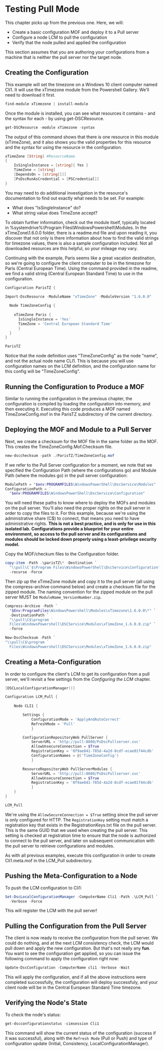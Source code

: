 # Testing Pull Mode
This chapter picks up from the previous one. Here, we will:

* Create a basic configuration MOF and deploy it to a Pull server
* Configure a node LCM to pull the configuration
* Verify that the node pulled and applied the configuration

This section assumes that you are authoring your configurations from a machine that is neither the pull server nor the target node.

## Creating the Configuration
This example will set the timezone on a Windows 10 client computer named Cli1. It will use the xTimezone module from the Powershell Gallery. We'll need to download it first.

```Powershell
find-module xTimezone | install-module
```

Once the module is installed, you can see what resources it contains - and the syntax for each - by using get-DSCResource.

```Powershell
get-DSCResource -module xTimezone -syntax
```

The output of this command shows that there is one resource in this module (xTimeZone), and it also shows you the valid properties for this resource and the syntax for using the resource in the configuration.  

```PowerShell
xTimeZone [String] #ResourceName
{
    IsSingleInstance = [string]{ Yes }
    TimeZone = [string]
    [DependsOn = [string[]]]
    [PsDscRunAsCredential = [PSCredential]]
}
```

You may need to do additional investigation in the resource's documentation to find out exactly what needs to be set. For example:

* What does "IsSingleInstance" do? 
* What string value does TimeZone accept? 

To obtain further information, check out the module itself, typically located in %systemdrive%\Program Files\WindowsPowershell\Modules. In the xTimeZone\1.6.0.0 folder, there is a readme.md file and upon reading it, you discover that not only is there information about how to find the valid strings for timezone values, there is also a sample configuration included. Not all downloaded resources are this helpful, so your mileage may vary.  

Continuing with the example, Paris seems like a great vacation destination, so we're going to configure the client computer to be in the timezone for Paris (Central European Time). Using the command provided in the readme, we find a valid string (Central European Standard Time) to use in the configuration.

```Powershell
Configuration ParisTZ {

Import-DscResource -ModuleName "xTimeZone" -ModuleVersion "1.6.0.0"  
  
  Node TimeZoneConfig {
    
    xTimeZone Paris {
      IsSingleInstance = 'Yes'
      TimeZone = 'Central European Standard Time'
      }
  }
}  

ParisTZ 
```

Notice that the node definition uses "TimeZoneConfig" as the node "name", and not the actual node name CLI1. This is because you will use configuration names on the LCM definition, and the configuration name for this config will be "TimeZoneConfig".

## Running the Configuration to Produce a MOF
Similar to running the configuration in the previous chapter, the configuration is compiled by loading the configuration into memory, and then executing it. Executing this code produces a MOF named TimeZoneConfig.mof in the ParisTZ subdirectory of the current directory.

## Deploying the MOF and Module to a Pull Server
Next, we create a checksum for the MOF file in the same folder as the MOF. This creates the TimeZoneConfig.Mof.Checksum file.

```Powershell
new-dscchecksum -path ./ParisTZ/TimeZoneConfig.mof
```

If we refer to the Pull Server configuration for a moment, we note that we specified the Configuration Path (where the configurations go) and Module Path (where the modules go) in the pull server configuration:

```Powershell
ModulePath = "$env:PROGRAMFILES\WindowsPowerShell\DscService\Modules"
ConfigurationPath = ` 
  "$env:PROGRAMFILES\WindowsPowerShell\DscService\Configuration" 
```

You will need these paths to know where to deploy the MOFs and modules on the pull server. You'll also need the proper rights on the pull server in order to copy the files to it. For this example, because we're using the administrative share (C$) to connect, that means you need to have administrative rights. **This is not a best practice, and is only for use in this isolated lab. Configurations provide a blueprint for your entire environment, so access to the pull server and its configurations and modules should be locked down properly using a least-privilege security model.**

Copy the MOF/checkum files to the Configuration folder.

```PowerShell
copy-item -Path .\parisTZ\* -Destination `
  "\\pull\C`$\Program Files\WindowsPowerShell\DscService\Configuration" `
  -recurse -Force
```

Then zip up the xTimeZone module and copy it to the pull server (all using the compress-archive command below) and create a checksum file for the zipped module. The naming convention for the zipped module on the pull server MUST be `ModuleName_VersionNumber.zip`.  

```PowerShell
Compress-Archive -Path `
  "$Env:ProgramFiles\WindowsPowershell\Modules\xTimezone\1.6.0.0\*" `
  -DestinationPath `
  "\\pull\C$\program `
  Files\WindowsPowershell\DSCService\Modules\xTimeZone_1.6.0.0.zip" `
  -force

New-DscChecksum -Path `
"\\pull\C$\program `
  Files\WindowsPowershell\DSCService\Modules\xTimeZone_1.6.0.0.zip"
```

## Creating a Meta-Configuration
In order to configure the client's LCM to get its configuration from a pull server, we'll revisit a few settings from the *Configuring the LCM* chapter.

```PowerShell
[DSCLocalConfigurationManager()]

Configuration LCM_Pull {
    
    Node CLI1 {

        Settings {
            ConfigurationMode = 'ApplyAndAutoCorrect'
            RefreshMode = 'Pull'
            }

        ConfigurationRepositoryWeb PullServer {
            ServerURL = 'http://pull:8080/PsDscPullserver.svc'
            AllowUnsecureConnection = $True
            RegistrationKey = '0f9ae841-785d-4a2d-8cdf-ecae01f44cdb'
            ConfigurationNames = @('TimeZoneConfig')
            }

        ResourceRepositoryWeb PullServerModules {
            ServerURL = 'http://pull:8080/PsDscPullserver.svc'
            AllowUnsecureConnection = $True
            RegistrationKey = '0f9ae841-785d-4a2d-8cdf-ecae01f44cdb'
            }
    }
}

LCM_Pull

```

We're using the `AllowSecureConnection = $True` setting since the pull server is only configured for HTTP. The `RegistrationKey` setting must match a registration key that exists in the RegistrationKeys.txt file on the pull server. This is the same GUID that we used when creating the pull server.  This setting is checked at registration time to ensure that the node is authorized to connect to the pull server, and later on subsequent communication with the pull server to retrieve configurations and modules.  

As with all previous examples, execute this configuration in order to create Cli1.meta.mof in the LCM_Pull subdirectory.

## Pushing the Meta-Configuration to a Node
To push the LCM configuration to Cli1:

```Powershell
Set-DscLocalConfigurationManager -ComputerName Cli1 -Path .\LCM_Pull `
  -Verbose -Force
```

This will register the LCM with the pull server!

## Pulling the Configuration from the Pull Server
The client is now ready to receive the configuration from the pull server.  We could do nothing, and at the next LCM consistency check, the LCM would pull down and apply the new configuration.  But that's not really any **fun**.  You want to see the configuration get applied, so you can issue the following command to apply the configuration right now:

```Powershell
Update-DscConfiguration -ComputerName cli1 -Verbose -Wait
```

This will apply the configuration, and if all the above instructions were completed successfully, the configuration will deploy successfuly, and your client node will be in the Central European Standard Time timezone.

## Verifying the Node's State
To check the node's status:

```Powershell
get-dscconfigurationstatus -cimsession Cli1
```

This command will show the current status of the configuration (success if it was successful), along with the `Refresh Mode` (Pull or Push) and type of configuration update (Initial, Consistency, LocalConfigurationManager).




